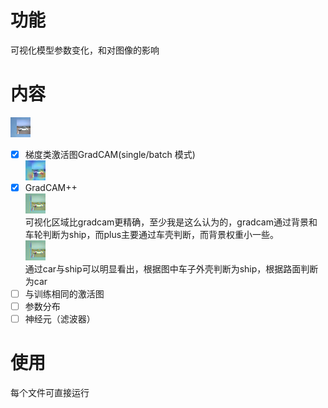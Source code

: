 # 功能  
可视化模型参数变化，和对图像的影响
# 内容 
![](./result/img.png)
+ [x] 梯度类激活图GradCAM(single/batch 模式)  
![](./result/gradcam4ship.png)  
+ [x] GradCAM++  
![Plus for ship](./result/gradcamPP4ship.png)  
可视化区域比gradcam更精确，至少我是这么认为的，gradcam通过背景和车轮判断为ship，而plus主要通过车壳判断，而背景权重小一些。   
![Plus for car](./result/gradcamPP4car.png)  
通过car与ship可以明显看出，根据图中车子外壳判断为ship，根据路面判断为car
+ [ ] 与训练相同的激活图  
+ [ ] 参数分布  
+ [ ] 神经元（滤波器） 
# 使用  
每个文件可直接运行
